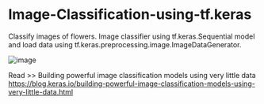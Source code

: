 # Image-Classification-using-tf.keras
Classify images of flowers. Image classifier using tf.keras.Sequential model and load data using tf.keras.preprocessing.image.ImageDataGenerator.

![image](https://user-images.githubusercontent.com/29576337/220562518-840caa36-bd2b-466d-a547-13e3986e5573.png)

Read >> Building powerful image classification models using very little data
https://blog.keras.io/building-powerful-image-classification-models-using-very-little-data.html

